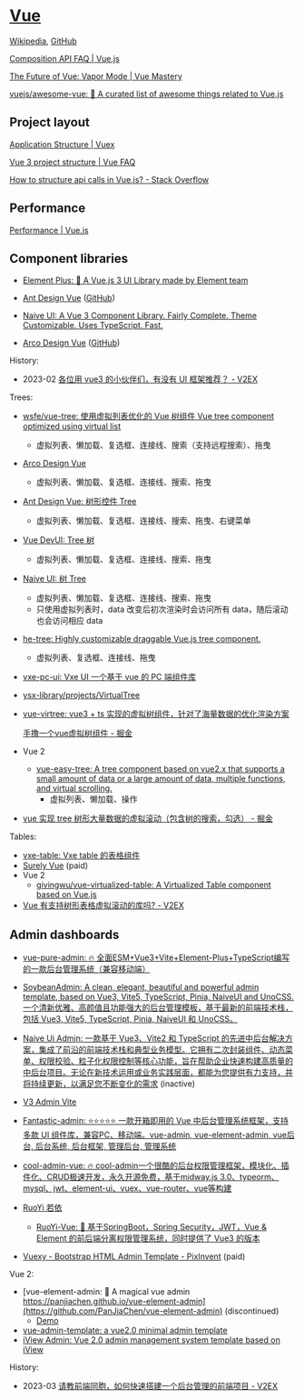 # [Vue](https://vuejs.org/)
[Wikipedia](https://en.wikipedia.org/wiki/Vue.js), [GitHub](https://github.com/vuejs/core)

[Composition API FAQ | Vue.js](https://vuejs.org/guide/extras/composition-api-faq.html)

[The Future of Vue: Vapor Mode | Vue Mastery](https://www.vuemastery.com/blog/the-future-of-vue-vapor-mode/#supported-features)

[vuejs/awesome-vue: 🎉 A curated list of awesome things related to Vue.js](https://github.com/vuejs/awesome-vue)

## Project layout
[Application Structure | Vuex](https://vuex.vuejs.org/guide/structure.html)

[Vue 3 project structure | Vue FAQ](https://vue-faq.org/en/development/project-structure.html)

[How to structure api calls in Vue.js? - Stack Overflow](https://stackoverflow.com/questions/40813975/how-to-structure-api-calls-in-vue-js)

## Performance
[Performance | Vue.js](https://vuejs.org/guide/best-practices/performance.html)

## Component libraries
- [Element Plus: 🎉 A Vue.js 3 UI Library made by Element team](https://github.com/element-plus/element-plus)

- [Ant Design Vue](https://antdv.com/) ([GitHub](https://github.com/vueComponent/ant-design-vue))

- [Naive UI: A Vue 3 Component Library. Fairly Complete. Theme Customizable. Uses TypeScript. Fast.](https://github.com/tusen-ai/naive-ui)

- [Arco Design Vue](https://arco.design/vue/) ([GitHub](https://github.com/arco-design/arco-design-vue))

History:
- 2023-02 [各位用 vue3 的小伙伴们，有没有 UI 框架推荐？ - V2EX](https://global.v2ex.com/t/919116)

Trees:
- [wsfe/vue-tree: 使用虚拟列表优化的 Vue 树组件 Vue tree component optimized using virtual list](https://github.com/wsfe/vue-tree)
  - 虚拟列表、懒加载、复选框、连接线、搜索（支持远程搜索）、拖曳
- [Arco Design Vue](https://arco.design/vue/component/tree)
  - 虚拟列表、懒加载、复选框、连接线、搜索、拖曳
- [Ant Design Vue: 树形控件 Tree](https://www.antdv.com/components/tree-cn)
  - 虚拟列表、懒加载、复选框、连接线、搜索、拖曳、右键菜单
- [Vue DevUI: Tree 树](https://vue-devui.github.io/components/tree/)
  - 虚拟列表、懒加载、复选框、连接线、搜索、拖曳
- [Naive UI: 树 Tree](https://www.naiveui.com/zh-CN/os-theme/components/tree)
  - 虚拟列表、懒加载、复选框、连接线、搜索、拖曳
  - 只使用虚拟列表时，data 改变后初次渲染时会访问所有 data，随后滚动也会访问相应 data
- [he-tree: Highly customizable draggable Vue.js tree component.](https://github.com/phphe/he-tree)
  - 虚拟列表、复选框、连接线、拖曳
- [vxe-pc-ui: Vxe UI 一个基于 vue 的 PC 端组件库](https://github.com/x-extends/vxe-pc-ui)
- [ysx-library/projects/VirtualTree](https://github.com/lycHub/ysx-library/tree/master/projects/VirtualTree)
- [vue-virtree: vue3 + ts 实现的虚拟树组件，针对了海量数据的优化渲染方案](https://github.com/YauCheun/vue-virtree)

  [手撸一个vue虚拟树组件 - 掘金](https://juejin.cn/post/7129515210255106061)

- Vue 2
  - [vue-easy-tree: A tree component based on vue2.x that supports a small amount of data or a large amount of data, multiple functions, and virtual scrolling.](https://github.com/wchbrad/vue-easy-tree)
    - 虚拟列表、懒加载、操作
- [vue 实现 tree 树形大量数据的虚拟滚动（包含树的搜索，勾选） - 掘金](https://juejin.cn/post/7120508675843686431)

Tables:
- [vxe-table: Vxe table 的表格组件](https://github.com/x-extends/vxe-table)
- [Surely Vue](https://www.surely.cool/) (paid)
- Vue 2
  - [givingwu/vue-virtualized-table: A Virtualized Table component based on Vue.js](https://github.com/givingwu/vue-virtualized-table)
- [Vue 有支持树形表格虚拟滚动的库吗? - V2EX](https://fast.v2ex.com/t/703568)

## Admin dashboards
- [vue-pure-admin: 🔥 全面ESM+Vue3+Vite+Element-Plus+TypeScript编写的一款后台管理系统（兼容移动端）](https://github.com/pure-admin/vue-pure-admin)

- [SoybeanAdmin: A clean, elegant, beautiful and powerful admin template, based on Vue3, Vite5, TypeScript, Pinia, NaiveUI and UnoCSS. 一个清新优雅、高颜值且功能强大的后台管理模板，基于最新的前端技术栈，包括 Vue3, Vite5, TypeScript, Pinia, NaiveUI 和 UnoCSS。](https://github.com/soybeanjs/soybean-admin)

- [Naive Ui Admin: 一款基于 Vue3、Vite2 和 TypeScript 的先进中后台解决方案，集成了前沿的前端技术栈和典型业务模型。它拥有二次封装组件、动态菜单、权限校验、粒子化权限控制等核心功能，旨在帮助企业快速构建高质量的中后台项目。无论在新技术运用或业务实践层面，都能为您提供有力支持，并将持续更新，以满足您不断变化的需求](https://github.com/jekip/naive-ui-admin) (inactive)

- [V3 Admin Vite](https://github.com/un-pany/v3-admin-vite)

- [Fantastic-admin: ⭐⭐⭐⭐⭐ 一款开箱即用的 Vue 中后台管理系统框架，支持多款 UI 组件库，兼容PC、移动端。vue-admin, vue-element-admin, vue后台, 后台系统, 后台框架, 管理后台, 管理系统](https://github.com/fantastic-admin/basic)

- [cool-admin-vue: 🔥 cool-admin一个很酷的后台权限管理框架，模块化、插件化、CRUD极速开发，永久开源免费，基于midway.js 3.0、typeorm、mysql、jwt、element-ui、vuex、vue-router、vue等构建](https://github.com/cool-team-official/cool-admin-vue)

- [RuoYi 若依](https://www.ruoyi.vip/)
  - [RuoYi-Vue: 🎉 基于SpringBoot，Spring Security，JWT，Vue & Element 的前后端分离权限管理系统，同时提供了 Vue3 的版本](https://gitee.com/y_project/RuoYi-Vue)

- [Vuexy - Bootstrap HTML Admin Template - PixInvent](https://pixinvent.com/vuexy-bootstrap-html-admin-template/) (paid)

Vue 2:
- [vue-element-admin: :tada: A magical vue admin https://panjiachen.github.io/vue-element-admin](https://github.com/PanJiaChen/vue-element-admin) (discontinued)
  - [Demo](https://panjiachen.github.io/vue-element-admin/)
- [vue-admin-template: a vue2.0 minimal admin template](https://github.com/PanJiaChen/vue-admin-template)
- [iView Admin: Vue 2.0 admin management system template based on iView](https://github.com/iview/iview-admin)

History:
- 2023-03 [请教前端同胞，如何快速搭建一个后台管理的前端项目 - V2EX](https://hk.v2ex.com/t/922121)